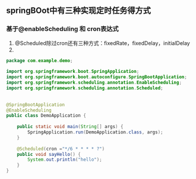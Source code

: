 ## springBOot中有三种实现定时任务得方式

### 基于@enableScheduling 和 cron表达式
1. @Scheduled除过cron还有三种方式：fixedRate，fixedDelay，initialDelay
2. 
```java
package com.example.demo;
 
import org.springframework.boot.SpringApplication;
import org.springframework.boot.autoconfigure.SpringBootApplication;
import org.springframework.scheduling.annotation.EnableScheduling;
import org.springframework.scheduling.annotation.Scheduled;
 
 
@SpringBootApplication
@EnableScheduling
public class DemoApplication {
 
    public static void main(String[] args) {
        SpringApplication.run(DemoApplication.class, args);
    }
 
    @Scheduled(cron ="*/6 * * * * ?")
    public void sayHello() {
        System.out.println("hello");
    }
}
```
